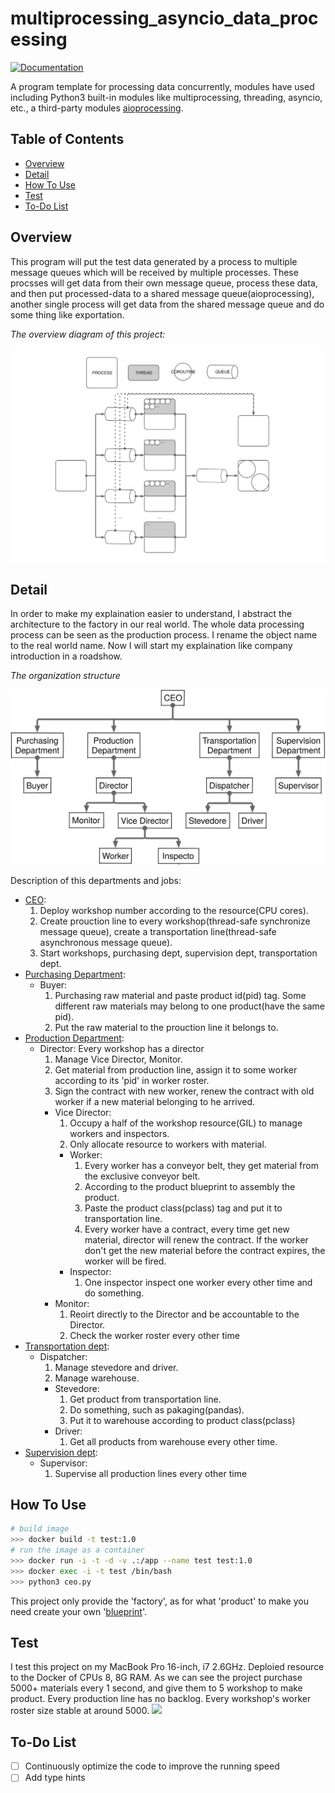 # multiprocessing_asyncio_data_processing

[![Documentation](https://img.shields.io/badge/Python-3.7%2B-green.svg)](https://docs.python.org/3/library/asyncio-task.html#asyncio.run)

A program template for processing data concurrently, modules have used including Python3 built-in modules like multiprocessing, threading, asyncio, etc., a third-party modules [aioprocessing](https://github.com/dano/aioprocessing).

## Table of Contents
* [Overview](#Overview)
* [Detail](#Detail)
* [How To Use](#How-To-Use)
* [Test](#Test)
* [To-Do List](#To-Do-List)
## Overview
This program will put the test data generated by a process to multiple message queues which will be received by multiple processes. These procsses will get data from their own message queue, process these data, and then put processed-data to a shared message queue(aioprocessing), another single process will get data from the shared message queue and do some thing like exportation.

*The overview diagram of this project:*

![](./overview.svg)

## Detail

In order to make my explaination easier to understand, I abstract the architecture to the factory in our real world. The whole data processing process can be seen as the production process. I rename the object name to the real world name. Now I will start my explaination like company introduction in a roadshow.

*The organization structure*

![](./structure.svg)

Description of this departments and jobs:
- [CEO](./ceo.py): 
    1. Deploy workshop number according to the resource(CPU cores).
    2. Create prouction line to every workshop(thread-safe synchronize message queue), create a transportation line(thread-safe asynchronous message queue).
    3. Start workshops, purchasing dept, supervision dept, transportation dept.
- [Purchasing Department](./depts/purchasing_dept.py):
    - Buyer:
        1. Purchasing raw material and paste product id(pid) tag. Some different raw materials may belong to one product(have the same pid). 
        2. Put the raw material to the prouction line it belongs to.
- [Production Department](./depts/production_dept.py):
    - Director: Every workshop has a director
        1. Manage Vice Director, Monitor.
        2. Get material from production line, assign it to some worker according to its 'pid' in worker roster.
        3. Sign the contract with new worker, renew the contract with old worker if a new material belonging to he arrived.
        - Vice Director:
            1. Occupy a half of the workshop resource(GIL) to manage workers and inspectors.
            2. Only allocate resource to workers with material.
            - Worker: 
                1. Every worker has a conveyor belt, they get material from the exclusive conveyor belt.
                2. According to the product blueprint to assembly the product.
                3. Paste the product class(pclass) tag and put it to transportation line.
                4. Every worker have a contract, every time get new material, director will renew the contract. If the worker don't get the  new material before the contract expires, the worker will be fired.
            - Inspector:
                1. One inspector inspect one worker every other time and do something.
        - Monitor:
            1. Reoirt directly to the Director and be accountable to the Director.
            2. Check the worker roster every other time
- [Transportation dept](./depts/transportation_dept.py):
    - Dispatcher:
        1. Manage stevedore and driver.
        2. Manage warehouse.
        - Stevedore:
            1. Get product from transportation line.
            2. Do something, such as pakaging(pandas).
            3. Put it to warehouse according to product class(pclass)
        - Driver:
            1. Get all products from warehouse every other time.
- [Supervision dept](./depts/supervision_dept.py):
    - Supervisor:
        1. Supervise all production lines every other time

## How To Use
```bash
# build image
>>> docker build -t test:1.0
# run the image as a container
>>> docker run -i -t -d -v .:/app --name test test:1.0
>>> docker exec -i -t test /bin/bash
>>> python3 ceo.py
```

This project only provide the 'factory', as for what 'product' to make you need create your own '[blueprint](./design/product_design)'.
## Test
I test this project on my MacBook Pro 16-inch, i7 2.6GHz.
Deploied resource to the Docker of CPUs 8, 8G RAM.
As we can see the project purchase 5000+ materials every 1 second, and give them to 5 workshop to make product. Every production line has no backlog. Every workshop's worker roster size stable at around 5000.
![](./15s.gif)

## To-Do List
- [ ] Continuously optimize the code to improve the running speed
- [ ] Add type hints